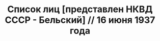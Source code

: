 ---
title: Список лиц [представлен НКВД СССР - Бельский] // 16 июня 1937 года
description: РГАСПИ, ф.17, оп.171, дело 409, лист 197
images:
- /disk/pictures/v01/17-171-409-197.jpg
- /disk/pictures/v01/17-171-409-198.jpg
---